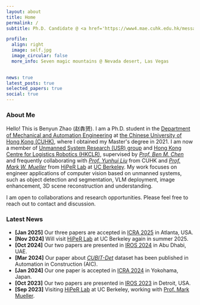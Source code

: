 ```yaml
---
layout: about
title: Home
permalink: /
subtitle: Ph.D. Candidate @ <a href='https://www4.mae.cuhk.edu.hk/message-from-department-chairman/'>CUHK</a>. Member of the <a href='http://www.mae.cuhk.edu.hk/~usr/'>USR Group</a> and <a href='https://www.hkclr.hk/'>HKCLR</a>.

profile:
  align: right
  image: self.jpg
  image_circular: false
  more_info: Seven magic mountains @ Nevada desert, Las Vegas
    

news: true
latest_posts: true
selected_papers: true
social: true
---
```


### About Me
Hello! This is Benyun Zhao (赵犇赟). I am a Ph.D. student in the [Department of Mechanical and Automation Engineering](https://www4.mae.cuhk.edu.hk/message-from-department-chairman/) at [the Chinese University of Hong Kong (CUHK)](https://www.cuhk.edu.hk/english/index.html), where I obtained my Master's degree in 2021. I am now a member of [Unmanned System Research (USR) group](http://www.mae.cuhk.edu.hk/~usr/) and [Hong Kong Centre for Logistics Robotics (HKCLR)](https://www.hkclr.hk/), supervised by [_Prof. Ben M. Chen_](https://www4.mae.cuhk.edu.hk/peoples/chen-benmei/) and frequently collaborating with [_Prof. Yunhui Liu_](https://www4.mae.cuhk.edu.hk/peoples/liu-yun-hui/) from CUHK and [_Prof. Mark W. Mueller_](https://me.berkeley.edu/people/mark-w-mueller/) from [HiPeR Lab](https://hiperlab.berkeley.edu/) at [UC Berkeley](https://me.berkeley.edu/). My work focuses on engineer applications of computer vision based on unmanned systems, such as object detection and segmentation, VLM deployment, image enhancement, 3D scene reconstruction and understanding.

I am open to collaborations and research opportunities. Please feel free to reach out to contact and discussion.


### Latest News
- **[Jan 2025]** Our three papers are accepted in [ICRA 2025](https://https://2025.ieee-icra.org/) in Atlanta, USA.
- **[Nov 2024]** Will visit [HiPeR Lab](https://hiperlab.berkeley.edu/) at UC Berkeley again in summer 2025.
- **[Oct 2024]** Our two papers are presented in [IROS 2024](https://iros2024-abudhabi.org/) in Abu Dhabi, UAE.
- **[Mar 2024]** Our paper about [_CUBIT-Det_](https://www.sciencedirect.com/science/article/pii/S0926580524001419) dataset has been published in Automation in Construction (AIC).
- **[Jan 2024]** Our one paper is accepted in [ICRA 2024](https://2024.ieee-icra.org/) in Yokohama, Japan.
- **[Oct 2023]** Our two papers are presented in [IROS 2023](https://ieee-iros.org/) in Detroit, USA.
- **[Sep 2023]** Visiting [HiPeR Lab](https://hiperlab.berkeley.edu/) at UC Berkeley, working with [Prof. Mark Mueller](https://me.berkeley.edu/people/mark-mueller/).
